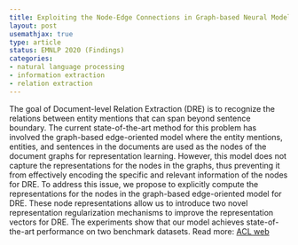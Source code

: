 ```yaml
---
title: Exploiting the Node-Edge Connections in Graph-based Neural Models for Document-level Relation Extraction
layout: post
usemathjax: true
type: article
status: EMNLP 2020 (Findings)
categories:
- natural language processing
- information extraction
- relation extraction
---
```


The goal of Document-level Relation Extraction (DRE) is to recognize the relations between entity mentions that can span beyond sentence boundary. The current state-of-the-art method for this problem has involved the graph-based edge-oriented model where the entity mentions, entities, and sentences in the documents are used as the nodes of the document graphs for representation learning. However, this model does not capture the representations for the nodes in the graphs, thus preventing it from effectively encoding the specific and relevant information of the nodes for DRE. To address this issue, we propose to explicitly compute the representations for the nodes in the graph-based edge-oriented model for DRE. These node representations allow us to introduce two novel representation regularization mechanisms to improve the representation vectors for DRE. The experiments show that our model achieves state-of-the-art performance on two benchmark datasets.
Read more: [ACL web](https://aclanthology.org/2020.findings-emnlp.409) 